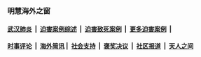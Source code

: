 
### 明慧海外之窗

####  [武汉肺炎](indexes/365.md?t=07040600) &nbsp;|&nbsp;  [迫害案例综述](indexes/328.md?t=07040600) &nbsp;|&nbsp; [迫害致死案例](indexes/277.md?t=07040600)  &nbsp;|&nbsp; [更多迫害案例](indexes/81.md?t=07040600)  &nbsp;|&nbsp; 
####  [时事评论](indexes/19.md?t=07040600) &nbsp;|&nbsp; [海外简讯](indexes/245.md?t=07040600)&nbsp;|&nbsp;  [社会支持](indexes/140.md?t=07040600) &nbsp;|&nbsp; [褒奖决议](indexes/282.md?t=07040600) &nbsp;|&nbsp; [社区报道](indexes/91.md?t=07040600)  &nbsp;|&nbsp; [天人之间](indexes/78.md?t=07040600) 


